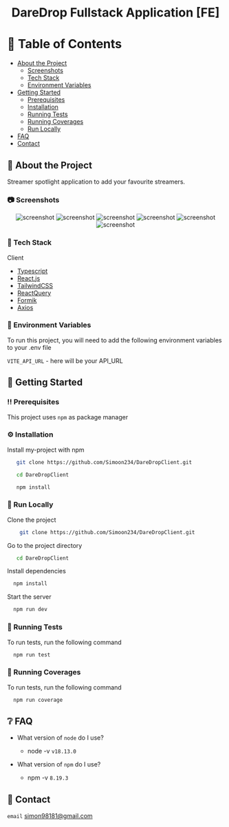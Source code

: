 <div align="center">

  <h1>DareDrop Fullstack Application [FE]</h1>
  
 </div>

<!-- Table of Contents -->
# :notebook_with_decorative_cover: Table of Contents

- [About the Project](#star2-about-the-project)
  * [Screenshots](#camera-screenshots)
  * [Tech Stack](#space_invader-tech-stack)
  * [Environment Variables](#key-environment-variables)
- [Getting Started](#toolbox-getting-started)
  * [Prerequisites](#bangbang-prerequisites)
  * [Installation](#gear-installation)
  * [Running Tests](#test_tube-running-tests)
  * [Running Coverages](#test_tube-coverages-tests)
  * [Run Locally](#running-run-locally)
- [FAQ](#grey_question-faq)
- [Contact](#handshake-contact)

  

<!-- About the Project -->
## :star2: About the Project
Streamer spotlight application to add your favourite streamers. 

<!-- Screenshots -->
### :camera: Screenshots

<div align="center"> 
  <img src="https://snipboard.io/hRzTX5.jpg" alt="screenshot" />
  <img src="https://snipboard.io/MDrtGd.jpg" alt="screenshot" />
  <img src="https://snipboard.io/H5QNoa.jpg" alt="screenshot" />
  <img src="https://snipboard.io/Cc4vZl.jpg" alt="screenshot" />
  <img src="https://snipboard.io/LTsAQE.jpg" alt="screenshot" />
  <img src="https://snipboard.io/MxOqlm.jpg" alt="screenshot" />


  
  
</div>

<!-- TechStack -->
### :space_invader: Tech Stack

  <summary>Client</summary>
  <ul>
    <li><a href="https://www.typescriptlang.org/">Typescript</a></li>
    <li><a href="https://reactjs.org/">React.js</a></li>
    <li><a href="https://tailwindcss.com/">TailwindCSS</a></li>
    <li><a href="https://tanstack.com/query/v3/">ReactQuery</a></li>
    <li><a href="https://formik.org/">Formik</a></li>
    <li><a href="https://axios-http.com/">Axios</a></li>
  </ul>


<!-- Env Variables -->
### :key: Environment Variables

To run this project, you will need to add the following environment variables to your .env file

`VITE_API_URL` - here will be your API_URL

<!-- Getting Started -->
## 	:toolbox: Getting Started

<!-- Prerequisites -->
### :bangbang: Prerequisites

This project uses `npm` as package manager

<!-- Installation -->
### :gear: Installation

Install my-project with npm

```bash
   git clone https://github.com/Simoon234/DareDropClient.git
```

```bash
   cd DareDropClient
```

```bash
   npm install 
```

<!-- Run Locally -->
### :running: Run Locally

Clone the project

```bash
    git clone https://github.com/Simoon234/DareDropClient.git
```

Go to the project directory

```bash
   cd DareDropClient
```

Install dependencies

```bash
  npm install
```

Start the server

```bash
  npm run dev
```

<!-- Running Tests -->
### :test_tube: Running Tests

To run tests, run the following command

```bash
  npm run test
```

<!-- Running Coverages -->
### :test_tube: Running Coverages

To run tests, run the following command

```bash
  npm run coverage
```

<!-- FAQ -->
## :grey_question: FAQ

- What version of `node` do I use?

  + node -v `v18.13.0`

- What version of `npm` do I use?

  + npm -v  `8.19.3`


<!-- Contact -->
## :handshake: Contact 
`email` simon98181@gmail.com


